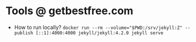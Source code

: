 # Tools @ getbestfree.com

* How to run locally?
`docker run --rm --volume="$PWD:/srv/jekyll:Z" --publish [::1]:4000:4000 jekyll/jekyll:4.2.0 jekyll serve`
